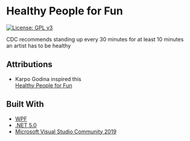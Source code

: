 # Healthy People for Fun
[![License: GPL v3](https://img.shields.io/badge/License-GPLv3-blue.svg)](https://www.gnu.org/licenses/gpl-3.0)

CDC recommends standing up every 30 minutes for at least 10 minutes\
an artist has to be healthy

## Attributions
* Karpo Godina inspired this\
[Healthy People for Fun](https://www.youtube.com/watch?v=C-Jga-bb48M)

## Built With

* [WPF](https://docs.microsoft.com/en-us/visualstudio/designers/getting-started-with-wpf?view=vs-2022)
* [.NET 5.0](https://dotnet.microsoft.com/en-us/download/dotnet/5.0)
* [Microsoft Visual Studio Community 2019](https://visualstudio.microsoft.com/)

